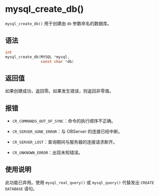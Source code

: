 mysql_create_db() 
======================================

`mysql_create_db()` 用于创建由 `db` 参数命名的数据库。

语法 
-----------------------

```c
int
mysql_create_db(MYSQL *mysql,
                const char *db)
```



返回值 
------------------------

如果创建成功，返回零。如果发生错误，则返回非零值。

报错 
-----------------------

* `CR_COMMANDS_OUT_OF_SYNC`：命令的执行顺序不正确。

  

* `CR_SERVER_GONE_ERROR`：与 OBServer 的连接已经中断。

  

* `CR_SERVER_LOST`：查询期间与服务器的连接请求断开。

  

* `CR_UNKNOWN_ERROR`：出现未知错误。

  




使用说明 
-------------------------

此功能已弃用。使用 `mysql_real_query()` 或 `mysql_query()` 代替发出 `CREATE DATABASE` 语句。

